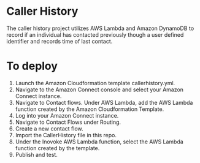 # Caller History

The caller history project utilizes AWS Lambda and Amazon DynamoDB to record if an individual has contacted previously though a user defined identifier and records time of last contact.

# To deploy
1. Launch the Amazon Cloudformation template callerhistory.yml.
2. Navigate to the Amazon Connect console and select your Amazon Connect instance.
3. Navigate to Contact flows.  Under AWS Lambda, add the AWS Lambda function created by the Amazon Cloudformation Template.
4. Log into your Amazon Connect instance.
5. Navigate to Contact Flows under Routing.
6. Create a new contact flow.
7. Import the CallerHistory file in this repo.
8. Under the Inovoke AWS Lambda function, select the AWS Lambda function created by the template.
9. Publish and test.